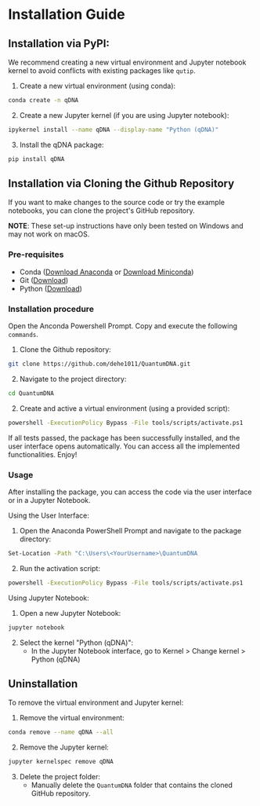 # Installation Guide

## Installation via PyPI:

We recommend creating a new virtual environment and Jupyter notebook kernel to avoid conflicts with existing packages like `qutip`.
1. Create a new virtual environment (using conda):
```bash
conda create -n qDNA
```

2. Create a new Jupyter kernel (if you are using Jupyter notebook):
 ```bash
 ipykernel install --name qDNA --display-name "Python (qDNA)"
 ```

3. Install the qDNA package:
```bash
pip install qDNA
```


## Installation via Cloning the Github Repository

If you want to make changes to the source code or try the example notebooks, you can clone the project's GitHub repository.

**NOTE**: These set-up instructions have only been tested on Windows and may not work on macOS.

### Pre-requisites

* Conda ([Download Anaconda](https://www.anaconda.com/download) or [Download Miniconda](https://docs.anaconda.com/miniconda/))
* Git ([Download](https://gitforwindows.org/))
* Python ([Download](https://www.python.org/downloads/))

### Installation procedure

Open the Anconda Powershell Prompt. Copy and execute the following ```commands```.

1. Clone the Github repository:
```bash
git clone https://github.com/dehe1011/QuantumDNA.git
```

2. Navigate to the project directory:
```bash
cd QuantumDNA
```

2. Create and active a virtual environment (using a provided script):
```bash
powershell -ExecutionPolicy Bypass -File tools/scripts/activate.ps1
```

If all tests passed, the package has been successfully installed, and the user interface opens automatically. You can access all the implemented functionalities. Enjoy!

### Usage

After installing the package, you can access the code via the user interface or in a Jupyter Notebook.

Using the User Interface:

1. Open the Anaconda PowerShell Prompt and navigate to the package directory:
 ```bash
 Set-Location -Path "C:\Users\<YourUsername>\QuantumDNA
 ```

2. Run the activation script:
```bash
powershell -ExecutionPolicy Bypass -File tools/scripts/activate.ps1
```

Using Jupyter Notebook:

1. Open a new Jupyter Notebook:
```bash
jupyter notebook
```

2. Select the kernel "Python (qDNA)":
    * In the Jupyter Notebook interface, go to Kernel > Change kernel > Python (qDNA)


## Uninstallation

To remove the virtual environment and Jupyter kernel:

1. Remove the virtual environment:
 ```bash
 conda remove --name qDNA --all
 ```

2. Remove the Jupyter kernel:
 ```bash
 jupyter kernelspec remove qDNA
 ```

3. Delete the project folder:
    * Manually delete the `QuantumDNA` folder that contains the cloned GitHub repository.
